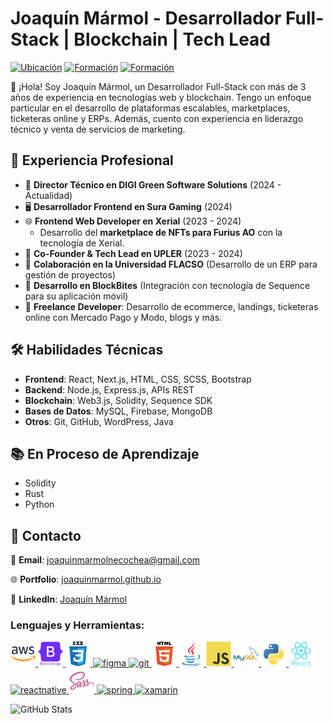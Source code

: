 # Joaquín Mármol - Desarrollador Full-Stack | Blockchain | Tech Lead

[![Ubicación](https://img.shields.io/badge/Ubicación-Argentina-blue)](#)
[![Formación](https://img.shields.io/badge/Formación-Digital%20House-red)](#)
[![Formación](https://img.shields.io/badge/Formación-Conquer%20Blocks-orange)](#)

👋 ¡Hola! Soy Joaquín Mármol, un Desarrollador Full-Stack con más de 3 años de experiencia en tecnologías web y blockchain. Tengo un enfoque particular en el desarrollo de plataformas escalables, marketplaces, ticketeras online y ERPs. Además, cuento con experiencia en liderazgo técnico y venta de servicios de marketing.

## 🚀 Experiencia Profesional

- 🎯 **Director Técnico en DIGI Green Software Solutions** (2024 - Actualidad)
- 🖥 **Desarrollador Frontend en Sura Gaming** (2024)
- 🌐 **Frontend Web Developer en Xerial** (2023 - 2024)
  - Desarrollo del **marketplace de NFTs para Furius AO** con la tecnología de Xerial.
- 🚀 **Co-Founder & Tech Lead en UPLER** (2023 - 2024)
- 🏫 **Colaboración en la Universidad FLACSO** (Desarrollo de un ERP para gestión de proyectos)
- 📲 **Desarrollo en BlockBites** (Integración con tecnología de Sequence para su aplicación móvil)
- 🏪 **Freelance Developer**: Desarrollo de ecommerce, landings, ticketeras online con Mercado Pago y Modo, blogs y más.

## 🛠 Habilidades Técnicas

- **Frontend**: React, Next.js, HTML, CSS, SCSS, Bootstrap
- **Backend**: Node.js, Express.js, APIs REST
- **Blockchain**: Web3.js, Solidity, Sequence SDK
- **Bases de Datos**: MySQL, Firebase, MongoDB
- **Otros**: Git, GitHub, WordPress, Java

## 📚 En Proceso de Aprendizaje

- Solidity
- Rust
- Python

## 📩 Contacto

📧 **Email**: [joaquinmarmolnecochea@gmail.com](mailto:joaquinmarmolnecochea@gmail.com)

🌐 **Portfolio**: [joaquinmarmol.github.io](https://joaquinmarmol.github.io/build/)

💼 **LinkedIn**: [Joaquín Mármol](https://www.linkedin.com/in/joaquin-marmol/)

<h3 align="left">Lenguajes y Herramientas:</h3>
<p align="left"> <a href="https://aws.amazon.com" target="_blank" rel="noreferrer"> <img src="https://raw.githubusercontent.com/devicons/devicon/master/icons/amazonwebservices/amazonwebservices-original-wordmark.svg" alt="aws" width="40" height="40"/> </a> <a href="https://getbootstrap.com" target="_blank" rel="noreferrer"> <img src="https://raw.githubusercontent.com/devicons/devicon/master/icons/bootstrap/bootstrap-plain-wordmark.svg" alt="bootstrap" width="40" height="40"/> </a> <a href="https://www.w3schools.com/css/" target="_blank" rel="noreferrer"> <img src="https://raw.githubusercontent.com/devicons/devicon/master/icons/css3/css3-original-wordmark.svg" alt="css3" width="40" height="40"/> </a> <a href="https://www.figma.com/" target="_blank" rel="noreferrer"> <img src="https://www.vectorlogo.zone/logos/figma/figma-icon.svg" alt="figma" width="40" height="40"/> </a> <a href="https://git-scm.com/" target="_blank" rel="noreferrer"> <img src="https://www.vectorlogo.zone/logos/git-scm/git-scm-icon.svg" alt="git" width="40" height="40"/> </a> <a href="https://www.w3.org/html/" target="_blank" rel="noreferrer"> <img src="https://raw.githubusercontent.com/devicons/devicon/master/icons/html5/html5-original-wordmark.svg" alt="html5" width="40" height="40"/> </a> <a href="https://www.java.com" target="_blank" rel="noreferrer"> <img src="https://raw.githubusercontent.com/devicons/devicon/master/icons/java/java-original.svg" alt="java" width="40" height="40"/> </a> <a href="https://developer.mozilla.org/en-US/docs/Web/JavaScript" target="_blank" rel="noreferrer"> <img src="https://raw.githubusercontent.com/devicons/devicon/master/icons/javascript/javascript-original.svg" alt="javascript" width="40" height="40"/> </a> <a href="https://www.mysql.com/" target="_blank" rel="noreferrer"> <img src="https://raw.githubusercontent.com/devicons/devicon/master/icons/mysql/mysql-original-wordmark.svg" alt="mysql" width="40" height="40"/> </a> <a href="https://www.python.org" target="_blank" rel="noreferrer"> <img src="https://raw.githubusercontent.com/devicons/devicon/master/icons/python/python-original.svg" alt="python" width="40" height="40"/> </a> <a href="https://reactjs.org/" target="_blank" rel="noreferrer"> <img src="https://raw.githubusercontent.com/devicons/devicon/master/icons/react/react-original-wordmark.svg" alt="react" width="40" height="40"/> </a> <a href="https://reactnative.dev/" target="_blank" rel="noreferrer"> <img src="https://reactnative.dev/img/header_logo.svg" alt="reactnative" width="40" height="40"/> </a> <a href="https://sass-lang.com" target="_blank" rel="noreferrer"> <img src="https://raw.githubusercontent.com/devicons/devicon/master/icons/sass/sass-original.svg" alt="sass" width="40" height="40"/> </a> <a href="https://spring.io/" target="_blank" rel="noreferrer"> <img src="https://www.vectorlogo.zone/logos/springio/springio-icon.svg" alt="spring" width="40" height="40"/> </a> <a href="https://dotnet.microsoft.com/apps/xamarin" target="_blank" rel="noreferrer"> <img src="https://raw.githubusercontent.com/detain/svg-logos/780f25886640cef088af994181646db2f6b1a3f8/svg/xamarin.svg" alt="xamarin" width="40" height="40"/> </a> </p>

![GitHub Stats](https://github-readme-stats.vercel.app/api?username=JoaquinMarmol&theme=radical)
